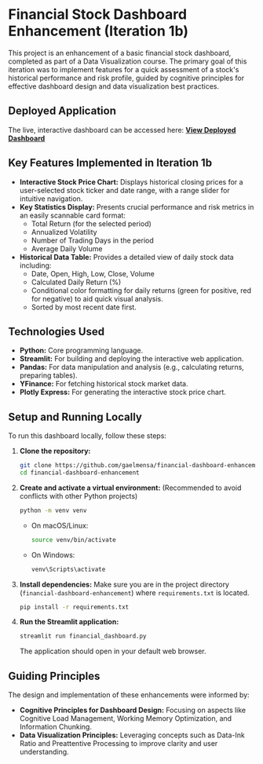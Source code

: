 # Financial Stock Dashboard Enhancement (Iteration 1b)

This project is an enhancement of a basic financial stock dashboard, completed as part of a Data Visualization course. The primary goal of this iteration was to implement features for a quick assessment of a stock's historical performance and risk profile, guided by cognitive principles for effective dashboard design and data visualization best practices.

## Deployed Application

The live, interactive dashboard can be accessed here:
**[View Deployed Dashboard](https://financial-dashboard-enhancement-b2sxillc9hd7rnxzh6ulqj.streamlit.app)**

## Key Features Implemented in Iteration 1b

*   **Interactive Stock Price Chart:** Displays historical closing prices for a user-selected stock ticker and date range, with a range slider for intuitive navigation.
*   **Key Statistics Display:** Presents crucial performance and risk metrics in an easily scannable card format:
    *   Total Return (for the selected period)
    *   Annualized Volatility
    *   Number of Trading Days in the period
    *   Average Daily Volume
*   **Historical Data Table:** Provides a detailed view of daily stock data including:
    *   Date, Open, High, Low, Close, Volume
    *   Calculated Daily Return (%)
    *   Conditional color formatting for daily returns (green for positive, red for negative) to aid quick visual analysis.
    *   Sorted by most recent date first.

## Technologies Used

*   **Python:** Core programming language.
*   **Streamlit:** For building and deploying the interactive web application.
*   **Pandas:** For data manipulation and analysis (e.g., calculating returns, preparing tables).
*   **YFinance:** For fetching historical stock market data.
*   **Plotly Express:** For generating the interactive stock price chart.

## Setup and Running Locally

To run this dashboard locally, follow these steps:

1.  **Clone the repository:**
    ```bash
    git clone https://github.com/gaelmensa/financial-dashboard-enhancement.git
    cd financial-dashboard-enhancement
    ```

2.  **Create and activate a virtual environment:**
    (Recommended to avoid conflicts with other Python projects)
    ```bash
    python -m venv venv
    ```
    *   On macOS/Linux:
        ```bash
        source venv/bin/activate
        ```
    *   On Windows:
        ```bash
        venv\Scripts\activate
        ```

3.  **Install dependencies:**
    Make sure you are in the project directory (`financial-dashboard-enhancement`) where `requirements.txt` is located.
    ```bash
    pip install -r requirements.txt
    ```

4.  **Run the Streamlit application:**
    ```bash
    streamlit run financial_dashboard.py
    ```
    The application should open in your default web browser.

## Guiding Principles

The design and implementation of these enhancements were informed by:
*   **Cognitive Principles for Dashboard Design:** Focusing on aspects like Cognitive Load Management, Working Memory Optimization, and Information Chunking.
*   **Data Visualization Principles:** Leveraging concepts such as Data-Ink Ratio and Preattentive Processing to improve clarity and user understanding.